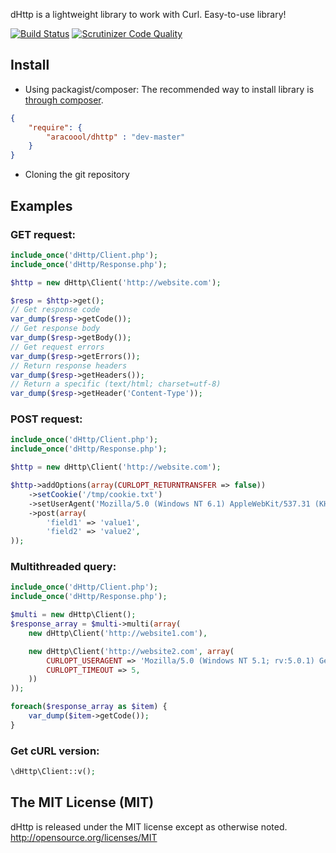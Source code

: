 dHttp is a lightweight library to work with Curl.
Easy-to-use library!

[![Build Status](https://travis-ci.org/ARACOOOL/dHttp.png?branch=master)](https://travis-ci.org/ARACOOOL/dHttp) [![Scrutinizer Code Quality](https://scrutinizer-ci.com/g/ARACOOOL/dHttp/badges/quality-score.png?b=master)](https://scrutinizer-ci.com/g/ARACOOOL/dHttp/?branch=master)

## Install

* Using packagist/composer:
The recommended way to install library is [through composer](http://getcomposer.org).

```JSON
{
    "require": {
        "aracoool/dhttp" : "dev-master"
    }
}
```

* Cloning the git repository

## Examples

### GET request:

```php
include_once('dHttp/Client.php');
include_once('dHttp/Response.php');

$http = new dHttp\Client('http://website.com');

$resp = $http->get();
// Get response code
var_dump($resp->getCode());
// Get response body
var_dump($resp->getBody());
// Get request errors
var_dump($resp->getErrors());
// Return response headers
var_dump($resp->getHeaders());
// Return a specific (text/html; charset=utf-8)
var_dump($resp->getHeader('Content-Type'));
```

### POST request:

```php
include_once('dHttp/Client.php');
include_once('dHttp/Response.php');

$http = new dHttp\Client('http://website.com');

$http->addOptions(array(CURLOPT_RETURNTRANSFER => false))
	->setCookie('/tmp/cookie.txt')
	->setUserAgent('Mozilla/5.0 (Windows NT 6.1) AppleWebKit/537.31 (KHTML, like Gecko) Chrome/26.0.1410.64 Safari/537.31')
	->post(array(
		'field1' => 'value1',
		'field2' => 'value2',
));
```

### Multithreaded query:

```php
include_once('dHttp/Client.php');
include_once('dHttp/Response.php');

$multi = new dHttp\Client();
$response_array = $multi->multi(array(
	new dHttp\Client('http://website1.com'),

	new dHttp\Client('http://website2.com', array(
		CURLOPT_USERAGENT => 'Mozilla/5.0 (Windows NT 5.1; rv:5.0.1) Gecko/20100101 Firefox/5.0.1',
		CURLOPT_TIMEOUT => 5,
	))
));

foreach($response_array as $item) {
	var_dump($item->getCode());
}
```

### Get cURL version:

```php
\dHttp\Client::v();
```

## The MIT License (MIT)

dHttp is released under the MIT license except as otherwise noted.
http://opensource.org/licenses/MIT
